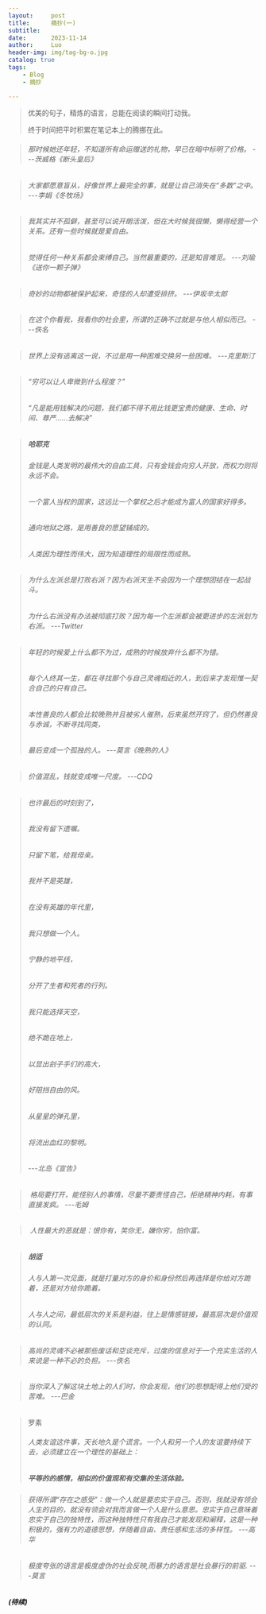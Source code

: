 ```yaml
---
layout:     post
title:      摘抄(一)
subtitle:   
date:       2023-11-14
author:     Luo
header-img: img/tag-bg-o.jpg
catalog: true
tags:
    - Blog
    - 摘抄

---
```






> 优美的句子，精炼的语言，总能在阅读的瞬间打动我。
>
> 终于时间把平时积累在笔记本上的腾挪在此。


> ###### 那时候她还年轻，不知道所有命运赠送的礼物，早已在暗中标明了价格。  ---茨威格《断头皇后》

> ###### 大家都愿意盲从，好像世界上最完全的事，就是让自己消失在“多数”之中。  ---李娟《冬牧场》

> ###### 我其实并不孤僻，甚至可以说开朗活泼，但在大时候我很懒，懒得经营一个关系。还有一些时候就是爱自由。
>
> ###### 觉得任何一种关系都会束缚自己。当然最重要的，还是知音难觅。   ---刘瑜《送你一颗子弹》

> ###### 奇妙的动物都被保护起来，奇怪的人却遭受排挤。   ---伊坂辛太郎

> ###### 在这个你看我，我看你的社会里，所谓的正确不过就是与他人相似而已。   ---佚名

> ###### 世界上没有逃离这一说，不过是用一种困难交换另一些困难。   ---克里斯汀

> ###### “穷可以让人卑微到什么程度？”
>
> ###### “凡是能用钱解决的问题，我们都不得不用比钱更宝贵的健康、生命、时间、尊严......去解决”

> ##### 哈耶克
> ###### 金钱是人类发明的最伟大的自由工具，只有金钱会向穷人开放，而权力则将永远不会。
>
> ###### 一个富人当权的国家，这远比一个掌权之后才能成为富人的国家好得多。
>
> ###### 通向地狱之路，是用善良的愿望铺成的。
>
> ###### 人类因为理性而伟大，因为知道理性的局限性而成熟。 

> ###### 为什么左派总是打败右派？因为右派天生不会因为一个理想团结在一起战斗。
>
> ###### 为什么右派没有办法被彻底打败？因为每一个左派都会被更进步的左派划为右派。   ---Twitter

> ###### 年轻的时候爱上什么都不为过，成熟的时候放弃什么都不为错。
>
> ###### 每个人终其一生，都在寻找那个与自己灵魂相近的人，到后来才发现惟一契合自己的只有自己。
>
> ###### 本性善良的人都会比较晚熟并且被劣人催熟，后来虽然开窍了，但仍然善良与赤诚，不断寻找同类，
> 
> ###### 最后变成一个孤独的人。   ---莫言《晚熟的人》

> ###### 价值混乱，钱就变成唯一尺度。   ---CDQ

> ###### 也许最后的时刻到了，
>
> ###### 我没有留下遗嘱。
>
> ###### 只留下笔，给我母亲。
>
> ###### 我并不是英雄，
>
> ###### 在没有英雄的年代里，
>
> ###### 我只想做一个人。
>
> ###### 宁静的地平线，
>
> ###### 分开了生者和死者的行列。
>
> ###### 我只能选择天空，
>
> ###### 绝不跪在地上，
>
> ###### 以显出刽子手们的高大，
>
> ###### 好阻挡自由的风。
>
> ###### 从星星的弹孔里，
>
> ###### 将流出血红的黎明。
>
> ######                      ---北岛《宣告》

> ######  格局要打开，能怪别人的事情，尽量不要责怪自己，拒绝精神内耗，有事直接发疯。   ---毛姆

> ######  人性最大的恶就是：恨你有，笑你无，嫌你穷，怕你富。

> ##### 胡适
> ###### 人与人第一次见面，就是打量对方的身价和身份然后再选择是你给对方跪着，还是对方给你跪着。
> 
> ###### 人与人之间，最低层次的关系是利益，往上是情感链接，最高层次是价值观的认同。

> ###### 高尚的灵魂不必被那些废话和空谈充斥，过度的信息对于一个充实生活的人来说是一种不必的负担。  ---佚名

> ###### 当你深入了解这块土地上的人们时，你会发现，他们的思想配得上他们受的苦难。  ---巴金

> 罗素
> ###### 人类友谊这件事，天长地久是个谎言。一个人和另一个人的友谊要持续下去，必须建立在一个理性的基础上：
>
> ##### 平等的的感情，相似的价值观和有交集的生活体验。

> ###### 获得所谓“存在之感受”：做一个人就是要忠实于自己。否则，我就没有领会人生的目的，就没有领会对我而言做一个人是什么意思。忠实于自己意味着忠实于自己的独特性，而这种独特性只有我自己才能发现和阐释，这是一种积极的，强有力的道德思想，伴随着自由、责任感和生活的多样性。   ---高华

> ###### 极度夸张的语言是极度虚伪的社会反映,而暴力的语言是社会暴行的前驱.   ---莫言


##### *(待续)*

